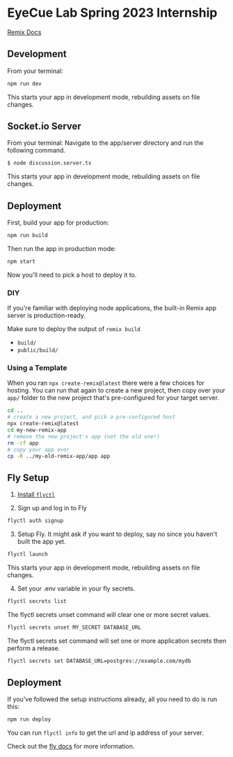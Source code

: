# EyeCue Lab Spring 2023 Internship

 [Remix Docs](https://remix.run/docs)

## Development

From your terminal:

```sh
npm run dev
```

This starts your app in development mode, rebuilding assets on file changes.

## Socket.io Server

From your terminal:
Navigate to the app/server directory and run the following command.

```sh
$ node discussion.server.ts
```

This starts your app in development mode, rebuilding assets on file changes.

## Deployment

First, build your app for production:

```sh
npm run build
```

Then run the app in production mode:

```sh
npm start
```

Now you'll need to pick a host to deploy it to.

### DIY

If you're familiar with deploying node applications, the built-in Remix app server is production-ready.

Make sure to deploy the output of `remix build`

- `build/`
- `public/build/`

### Using a Template

When you ran `npx create-remix@latest` there were a few choices for hosting. You can run that again to create a new project, then copy over your `app/` folder to the new project that's pre-configured for your target server.

```sh
cd ..
# create a new project, and pick a pre-configured host
npx create-remix@latest
cd my-new-remix-app
# remove the new project's app (not the old one!)
rm -rf app
# copy your app over
cp -R ../my-old-remix-app/app app
```

## Fly Setup

1. [Install `flyctl`](https://fly.io/docs/getting-started/installing-flyctl/)

2. Sign up and log in to Fly

```sh
flyctl auth signup
```

3. Setup Fly. It might ask if you want to deploy, say no since you haven't built the app yet.

```sh
flyctl launch
```

This starts your app in development mode, rebuilding assets on file changes.

4. Set your .env variable in your fly secrets.

```sh
flyctl secrets list
```
The flyctl secrets unset command will clear one or more secret values.
```sh
flyctl secrets unset MY_SECRET DATABASE_URL
```
The flyctl secrets set command will set one or more application secrets then perform a release.
```sh
flyctl secrets set DATABASE_URL=postgres://example.com/mydb 
```

## Deployment

If you've followed the setup instructions already, all you need to do is run this:

```sh
npm run deploy
```

You can run `flyctl info` to get the url and ip address of your server.

Check out the [fly docs](https://fly.io/docs/getting-started/node/) for more information.